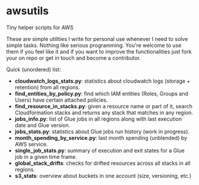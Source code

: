 # awsutils
Tiny helper scripts for AWS

These are simple utilities I write for personal use whenever I need to solve simple tasks. Nothing like serious programming. You're welcome to use them if you feel like it and if you want to improve the functionalities just fork your on repo or get in touch and become a contributor.

Quick (unordered) list:

- **cloudwatch_logs_stats.py**: statistics about cloudwatch logs (storage + retention) from all regions.
- **find_entities_by_policy.py**: find which IAM entities (Roles, Groups and Users) have certain attached policies.
- **find_resource_in_stacks.py**: given a resource name or part of it, search Cloudformation stacks and returns any stack that matches in any region.
- **jobs_info.py**: list of Glue jobs in all regions along with last execution date and Glue version.
- **jobs_stats.py**: statistics about Glue jobs run history (work in progress).
- **month_spending_by_service.py**: last month spending (unblended) by AWS service.
- **single_job_stats.py**: summary of execution and exit states for a Glue job in a given time frame.
- **global_stack_drifts**: checks for drifted resources across all stacks in all regions.
- **s3_stats**: overview about buckets in one account (size, versioning, etc.)